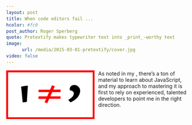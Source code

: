 ```yaml
---
layout: post
title: When code editors fail ... 
hcolor: #fc0
post_author: Roger Sperberg
quote: Pretextify makes typewriter text into _print_-worthy text
image:
      url: /media/2015-03-01-pretextify/cover.jpg
video: false
---
```

<p><img src="/media/2015-03-01-pretextify/apos-ne-rsq-240.png" width="240px" style="float:left; padding-right: 10px;" />As noted in my , there’s a ton of material to learn about JavaScript, and my approach to mastering it is first to rely on experienced, talented developers to point me in the right direction.</p>
